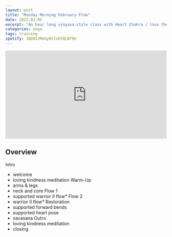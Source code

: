 ```yaml
---
layout: post
title: "Monday Morning February Flow"
date: 2025-02-02
excerpt: "An hour long vinyasa-style class with Heart Chakra / love theme."
categories: yoga
tags: training
spotify: 1BD83JMeGy0S7oGTQLNT9U
---
```


<iframe width="100%" height="275" src="https://www.youtube.com/embed/{{ page.spotify }}?" title="YouTube video player" frameborder="0" allow="accelerometer; autoplay; clipboard-write; encrypted-media; gyroscope; picture-in-picture; web-share" referrerpolicy="strict-origin-when-cross-origin" allowfullscreen></iframe> 

## Overview

Intro
* welcome
* loving kindness meditation
Warm-Up
* arms & legs
* neck and core 
Flow 1
* supported warrior II flow*
Flow 2
* warrior II flow*
Restoration
* supported forward bends
* supported heart pose
* savasana
Outro
* loving kindness meditation
* closing